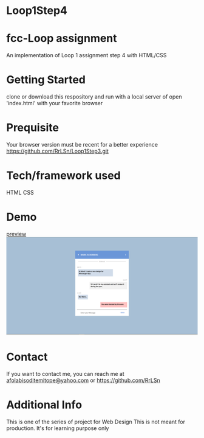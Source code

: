 # Loop1Step4
# fcc-Loop assignment
An implementation of Loop 1 assignment step 4 with HTML/CSS

# Getting Started
clone or download this respository and run with a local server of open 'index.html' with your favorite browser

# Prequisite
Your browser version must be recent for a better experience https://github.com/RrLSn/Loop1Step3.git

# Tech/framework used
HTML
CSS

# Demo
[preview](https://rawcdn.githack.com/RrLSn/Loop1Step4/66f905fb03f4af7d034fe214fc4e6d0a39f3eff4/index.html)
![screenshot](./media/Screenshot%202022-10-31%20171414.png)

# Contact
If you want to contact me, you can reach me at
afolabisoditemitope@yahoo.com or
https://github.com/RrLSn

# Additional Info
This is one of the series of project for Web Design
This is not meant for production. It's for learning purpose only